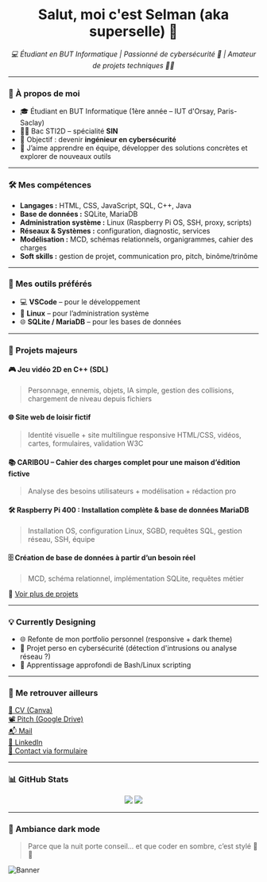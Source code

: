 <h1 align="center">Salut, moi c'est Selman (aka superselle) 👋</h1>

<p align="center">
  <em>💻 Étudiant en BUT Informatique | Passionné de cybersécurité 🔐 | Amateur de projets techniques 👨‍💻</em>
</p>

---

### 🧠 À propos de moi

- 🎓 Étudiant en BUT Informatique (1ère année – IUT d'Orsay, Paris-Saclay)
- 🧑‍🎓 Bac STI2D – spécialité **SIN**
- 🚀 Objectif : devenir **ingénieur en cybersécurité**
- 🤝 J’aime apprendre en équipe, développer des solutions concrètes et explorer de nouveaux outils

---

### 🛠️ Mes compétences

- **Langages :** HTML, CSS, JavaScript, SQL, C++, Java
- **Base de données :** SQLite, MariaDB
- **Administration système :** Linux (Raspberry Pi OS, SSH, proxy, scripts)
- **Réseaux & Systèmes :** configuration, diagnostic, services
- **Modélisation :** MCD, schémas relationnels, organigrammes, cahier des charges
- **Soft skills :** gestion de projet, communication pro, pitch, binôme/trinôme

---

### 🧰 Mes outils préférés

- 💻 **VSCode** – pour le développement
- 🐧 **Linux** – pour l’administration système
- 🌐 **SQLite / MariaDB** – pour les bases de données

---

### 🚀 Projets majeurs

#### 🎮 Jeu vidéo 2D en C++ (SDL)
> Personnage, ennemis, objets, IA simple, gestion des collisions, chargement de niveau depuis fichiers

#### 🌐 Site web de loisir fictif
> Identité visuelle + site multilingue responsive HTML/CSS, vidéos, cartes, formulaires, validation W3C

#### 📚 CARIBOU – Cahier des charges complet pour une maison d’édition fictive
> Analyse des besoins utilisateurs + modélisation + rédaction pro

#### 🛠 Raspberry Pi 400 : Installation complète & base de données MariaDB
> Installation OS, configuration Linux, SGBD, requêtes SQL, gestion réseau, SSH, équipe

#### 🗄 Création de base de données à partir d’un besoin réel
> MCD, schéma relationnel, implémentation SQLite, requêtes métier

📌 [Voir plus de projets](https://www.notion.so/1d31593010e18102b543e460b55c093e?pvs=21)

---

### 💡 Currently Designing

- 🌐 Refonte de mon portfolio personnel (responsive + dark theme)
- 🧩 Projet perso en cybersécurité (détection d'intrusions ou analyse réseau ?)
- 📖 Apprentissage approfondi de Bash/Linux scripting

---

### 🔗 Me retrouver ailleurs

[📄 CV (Canva)](https://www.canva.com/design/DAGm_Aw88pA/kPu33NCHPT7xMY2yIlm8_g/edit?utm_content=DAGm_Aw88pA&utm_campaign=designshare&utm_medium=link2&utm_source=sharebutton)  
[📽️ Pitch (Google Drive)](https://drive.google.com/file/d/14F-dPog6pcIY2pQkaIRoE20dTY0DMBzt/view?usp=drivesdk)  
[📬 Mail](mailto:selman91160@gmail.com)  
[💼 LinkedIn](http://www.linkedin.com/in/selman-bouzlafa)  
[📝 Contact via formulaire](https://noteforms.com/forms/prendre-contact-avec-samuel-bouzidi-ucqw7k)

---

### 📊 GitHub Stats

<p align="center">
  <img src="https://github-readme-stats.vercel.app/api?username=superselle&show_icons=true&theme=dark&hide_border=true" />
  <img src="https://github-readme-stats.vercel.app/api/top-langs/?username=superselle&layout=compact&theme=dark&hide_border=true" />
</p>

---

### 🎨 Ambiance dark mode

> Parce que la nuit porte conseil… et que coder en sombre, c’est stylé 🦇💡

![Banner](https://capsule-render.vercel.app/api?type=wave&color=0:111111,100:222222&height=150&section=header&text=Welcome%20to%20my%20space%20👨‍💻&fontColor=ffffff&fontSize=30&desc=Dark%20mode%20%7C%20Cybersec%20enthusiast&descAlignY=60)
